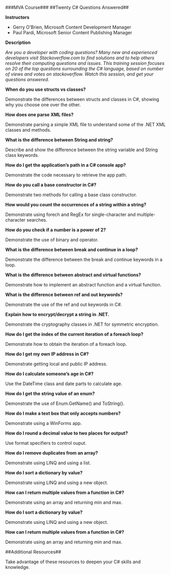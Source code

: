 ###MVA Course###
##Twenty C\# Questions Answered##

**Instructors**
- Gerry O'Brien, Microsoft ​Content Development Manager
- Paul Pardi, Microsoft Senior Content Publishing Manager

**Description**

*Are you a developer with coding questions? Many new and experienced developers visit Stackoverflow.com to find solutions and to help others resolve their computing questions and issues. This training session focuses on 20 of the top questions surrounding the C\# language, based on number of views and votes on stackoverflow. Watch this session, and get your questions answered.*

**When do you use structs vs classes?**

Demonstrate the differences between structs and classes in C\#, showing why you choose one over the other.

**How does one parse XML files?**

Demonstrate parsing a simple XML file to understand some of the .NET XML classes and methods.

**What is the difference between String and string?**

Describe and show the difference between the string variable and String class keywords.

**How do I get the application’s path in a C\# console app?**

Demonstrate the code necessary to retrieve the app path.

**How do you call a base constructor in C\#?**

Demonstrate two methods for calling a base class constructor.

**How would you count the occurrences of a string within a string?**

Demonstrate using forech and RegEx for single-character and multiple-character searches.

**How do you check if a number is a power of 2?**

Demonstrate the use of binary and operator.

**What is the difference between break and continue in a loop?**

Demonstrate the difference between the break and continue keywords in a loop.

**What is the difference between abstract and virtual functions?**

Demonstrate how to implement an abstract function and a virtual function.

**What is the difference between ref and out keywords?**

Demonstrate the use of the ref and out keywords in C\#.

**Explain how to encrypt/decrypt a string in .NET.**

Demonstrate the cryptography classes in .NET for symmetric encryption.

**How do I get the index of the current iteration of a foreach loop?**

Demonstrate how to obtain the iteration of a foreach loop.

**How do I get my own IP address in C\#?**

Demonstrate getting local and public IP address.

**How do I calculate someone’s age in C#?**

Use the DateTime class and date parts to calculate age.

**How do I get the string value of an enum?**

Demonstrate the use of Enum.GetName() and ToString().

**How do I make a text box that only accepts numbers?**

Demonstrate using a WinForms app.

**How do I round a decimal value to two places for output?**

Use format specifiers to control ouput.

**How do I remove duplicates from an array?**

Demonstrate using LINQ and using a list.

**How do I sort a dictionary by value?**

Demonstrate using LINQ and using a new object.

**How can I return multiple values from a function in C\#?**

Demonstrate using an array and returning min and max.

**How do I sort a dictionary by value?**

Demonstrate using LINQ and using a new object.

**How can I return multiple values from a function in C\#?**

Demonstrate using an array and returning min and max.

##Additional Resources##

Take advantage of these resources to deepen your C\# skills and knowledge.
